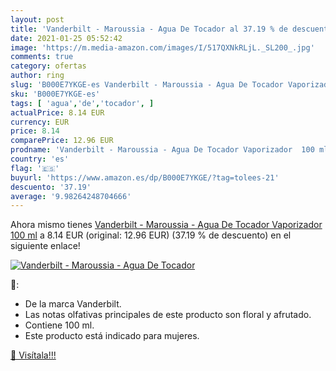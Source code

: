```yaml
---
layout: post
title: 'Vanderbilt - Maroussia - Agua De Tocador al 37.19 % de descuento'
date: 2021-01-25 05:52:42
image: 'https://m.media-amazon.com/images/I/517QXNkRLjL._SL200_.jpg'
comments: true
category: ofertas
author: ring
slug: 'B000E7YKGE-es Vanderbilt - Maroussia - Agua De Tocador Vaporizador 100 ml'
sku: 'B000E7YKGE-es'
tags: [ 'agua','de','tocador', ]
actualPrice: 8.14 EUR
currency: EUR
price: 8.14
comparePrice: 12.96 EUR
prodname: 'Vanderbilt - Maroussia - Agua De Tocador Vaporizador  100 ml'
country: 'es'
flag: '🇪🇸'
buyurl: 'https://www.amazon.es/dp/B000E7YKGE/?tag=tolees-21'
descuento: '37.19'
average: '9.98264248704666'
---
```


Ahora mismo tienes [Vanderbilt - Maroussia - Agua De Tocador Vaporizador  100 ml](https://www.amazon.es/dp/B000E7YKGE/?tag=tolees-21) a 8.14 EUR (original: 12.96 EUR) (37.19 %  de descuento) en el siguiente enlace!

[![Vanderbilt - Maroussia - Agua De Tocador](https://m.media-amazon.com/images/I/517QXNkRLjL._SL200_.jpg)](https://www.amazon.es/dp/B000E7YKGE/?tag=tolees-21)

🔎:

- De la marca Vanderbilt.
- Las notas olfativas principales de este producto son floral y afrutado.
- Contiene 100 ml.
- Este producto está indicado para mujeres.

[🛒 Visítala!!!](https://www.amazon.es/dp/B000E7YKGE/?tag=tolees-21)
